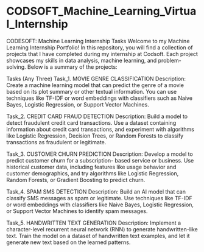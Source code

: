 # CODSOFT_Machine_Learning_Virtual_Internship
CODESOFT: Machine Learning Internship Tasks
Welcome to my Machine Learning Internship Portfolio! In this repository, you will find a collection of projects that I have completed during my internship at Codsoft. Each project showcases my skills in data analysis, machine learning, and problem-solving. Below is a summary of the projects:

Tasks (Any Three)
Task_1. MOVIE GENRE CLASSIFICATION
Description: Create a machine learning model that can predict the genre of a movie based on its plot summary or other textual information. You can use techniques like TF-IDF or word embeddings with classifiers such as Naive Bayes, Logistic Regression, or Support Vector Machines.

Task_2. CREDIT CARD FRAUD DETECTION
Description: Build a model to detect fraudulent credit card transactions. Use a dataset containing information about credit card transactions, and experiment with algorithms like Logistic Regression, Decision Trees, or Random Forests to classify transactions as fraudulent or legitimate.

Task_3. CUSTOMER CHURN PREDICTION
Description: Develop a model to predict customer churn for a subscription- based service or business. Use historical customer data, including features like usage behavior and customer demographics, and try algorithms like Logistic Regression, Random Forests, or Gradient Boosting to predict churn.

Task_4. SPAM SMS DETECTION
Description: Build an AI model that can classify SMS messages as spam or legitimate. Use techniques like TF-IDF or word embeddings with classifiers like Naive Bayes, Logistic Regression, or Support Vector Machines to identify spam messages.

Task_5. HANDWRITTEN TEXT GENERATION
Description: Implement a character-level recurrent neural network (RNN) to generate handwritten-like text. Train the model on a dataset of handwritten text examples, and let it generate new text based on the learned patterns.
